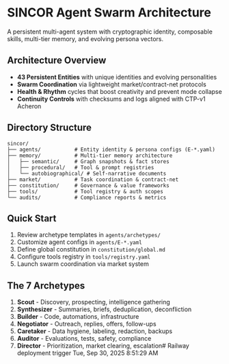 # SINCOR Agent Swarm Architecture

A persistent multi-agent system with cryptographic identity, composable skills, multi-tier memory, and evolving persona vectors.

## Architecture Overview

- **43 Persistent Entities** with unique identities and evolving personalities
- **Swarm Coordination** via lightweight market/contract-net protocols  
- **Health & Rhythm** cycles that boost creativity and prevent mode collapse
- **Continuity Controls** with checksums and logs aligned with CTP-v1 Acheron

## Directory Structure

```
sincor/
├── agents/           # Entity identity & persona configs (E-*.yaml)
├── memory/           # Multi-tier memory architecture
│   ├── semantic/     # Graph snapshots & fact stores
│   ├── procedural/   # Tool & prompt registries
│   └── autobiographical/ # Self-narrative documents
├── market/           # Task coordination & contract-net
├── constitution/     # Governance & value frameworks
├── tools/            # Tool registry & auth scopes
└── audits/           # Compliance reports & metrics
```

## Quick Start

1. Review archetype templates in `agents/archetypes/`
2. Customize agent configs in `agents/E-*.yaml` 
3. Define global constitution in `constitution/global.md`
4. Configure tools registry in `tools/registry.yaml`
5. Launch swarm coordination via market system

## The 7 Archetypes

1. **Scout** - Discovery, prospecting, intelligence gathering
2. **Synthesizer** - Summaries, briefs, deduplication, deconfliction  
3. **Builder** - Code, automations, infrastructure
4. **Negotiator** - Outreach, replies, offers, follow-ups
5. **Caretaker** - Data hygiene, labeling, redaction, backups
6. **Auditor** - Evaluations, tests, safety, compliance
7. **Director** - Prioritization, market clearing, escalation# Railway deployment trigger Tue, Sep 30, 2025  8:51:29 AM

